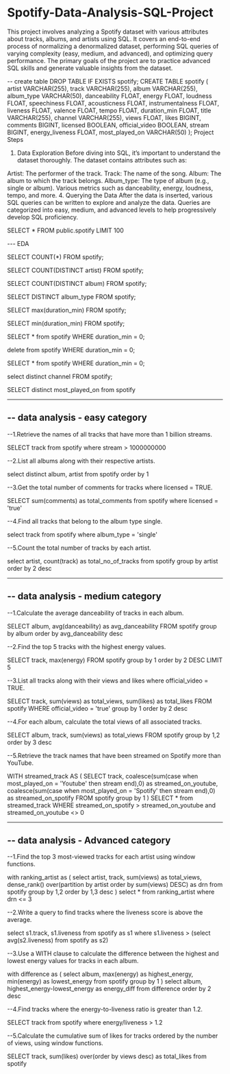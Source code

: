 # Spotify-Data-Analysis-SQL-Project
This project involves analyzing a Spotify dataset with various attributes about tracks, albums, and artists using SQL. It covers an end-to-end process of normalizing a denormalized dataset, performing SQL queries of varying complexity (easy, medium, and advanced), and optimizing query performance. The primary goals of the project are to practice advanced SQL skills and generate valuable insights from the dataset.

-- create table
DROP TABLE IF EXISTS spotify;
CREATE TABLE spotify (
    artist VARCHAR(255),
    track VARCHAR(255),
    album VARCHAR(255),
    album_type VARCHAR(50),
    danceability FLOAT,
    energy FLOAT,
    loudness FLOAT,
    speechiness FLOAT,
    acousticness FLOAT,
    instrumentalness FLOAT,
    liveness FLOAT,
    valence FLOAT,
    tempo FLOAT,
    duration_min FLOAT,
    title VARCHAR(255),
    channel VARCHAR(255),
    views FLOAT,
    likes BIGINT,
    comments BIGINT,
    licensed BOOLEAN,
    official_video BOOLEAN,
    stream BIGINT,
    energy_liveness FLOAT,
    most_played_on VARCHAR(50)
);
Project Steps
1. Data Exploration
Before diving into SQL, it’s important to understand the dataset thoroughly. The dataset contains attributes such as:

Artist: The performer of the track.
Track: The name of the song.
Album: The album to which the track belongs.
Album_type: The type of album (e.g., single or album).
Various metrics such as danceability, energy, loudness, tempo, and more.
4. Querying the Data
After the data is inserted, various SQL queries can be written to explore and analyze the data. Queries are categorized into easy, medium, and advanced levels to help progressively develop SQL proficiency.

SELECT * FROM public.spotify
LIMIT 100

--- EDA

SELECT COUNT(*) FROM spotify;

SELECT COUNT(DISTINCT artist) FROM spotify;

SELECT COUNT(DISTINCT album) FROM spotify;

SELECT DISTINCT album_type FROM spotify;

SELECT max(duration_min) FROM spotify;

SELECT min(duration_min) FROM spotify;

SELECT * from spotify
WHERE duration_min = 0;

delete from spotify
WHERE duration_min = 0;

SELECT * from spotify
WHERE duration_min = 0;

select distinct channel FROM spotify;

SELECT distinct most_played_on from spotify


--------------------------------
-- data analysis - easy category
--------------------------------

--1.Retrieve the names of all tracks that have more than 1 billion streams.

SELECT track from spotify
where stream > 1000000000


--2.List all albums along with their respective artists.

select 
	distinct album,
	artist
from spotify
order by 1


--3.Get the total number of comments for tracks where licensed = TRUE.

SELECT 
	sum(comments) as total_comments 
from spotify
where licensed = 'true'


--4.Find all tracks that belong to the album type single.

select
	track
from spotify
where album_type = 'single'


--5.Count the total number of tracks by each artist.

select
	artist,
	count(track) as total_no_of_tracks
from spotify
group by artist
order by 2 desc



----------------------------------
-- data analysis - medium category
----------------------------------

--1.Calculate the average danceability of tracks in each album.

SELECT
	album,
	avg(danceability) as avg_danceability
FROM spotify
group by album
order by avg_danceability desc

--2.Find the top 5 tracks with the highest energy values.

SELECT
	track,
	max(energy)
FROM spotify
group by 1
order by 2 DESC
LIMIT 5

--3.List all tracks along with their views and likes where official_video = TRUE.

SELECT
	track,
	sum(views) as total_views,
	sum(likes) as total_likes
FROM spotify
WHERE official_video = 'true'
group by 1
order by 2 desc

--4.For each album, calculate the total views of all associated tracks.

SELECT
	album,
	track,
	sum(views) as total_views
FROM spotify
group by 1,2
order by 3 desc

--5.Retrieve the track names that have been streamed on Spotify more than YouTube.

WITH streamed_track AS
(
SELECT
	track,
	coalesce(sum(case when most_played_on = 'Youtube' then stream end),0) as streamed_on_youtube,
	coalesce(sum(case when most_played_on = 'Spotify' then stream end),0) as streamed_on_spotify
FROM spotify
group by 1
)
SELECT * from streamed_track
WHERE 
	streamed_on_spotify > streamed_on_youtube
	and
	streamed_on_youtube <> 0


------------------------------------
-- data analysis - Advanced category
------------------------------------

--1.Find the top 3 most-viewed tracks for each artist using window functions.

with ranking_artist as
(
select 
	artist,
	track,
	sum(views) as total_views,
	dense_rank() over(partition by artist order by sum(views) DESC) as drn
from spotify 
group by 1,2
order by 1,3 desc
)
select * from ranking_artist
where drn <= 3

--2.Write a query to find tracks where the liveness score is above the average.

select 
	s1.track,
	s1.liveness
from spotify as s1
where s1.liveness > (select avg(s2.liveness)
					from spotify as s2)

--3.Use a WITH clause to calculate the difference between the highest and lowest energy values for tracks in each album.

with difference as
(
select
	album,
	max(energy) as highest_energy,
	min(energy) as lowest_energy
from spotify
group by 1
)
select
	album,
	highest_energy-lowest_energy as energy_diff
from difference
order by 2 desc

--4.Find tracks where the energy-to-liveness ratio is greater than 1.2.

SELECT
	track
from spotify
where energy/liveness > 1.2


--5.Calculate the cumulative sum of likes for tracks ordered by the number of views, using window functions.

SELECT 
	track,
	sum(likes) over(order by views desc) as total_likes
from spotify
